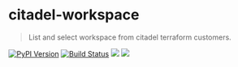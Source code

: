 # citadel-workspace

 > List and select workspace from citadel terraform customers.

[![PyPI Version][pypi-image]][pypi-url]
[![Build Status][build-image]][build-url]
[![][stars-image]][stars-url]
[![][versions-image]][versions-url]

<!-- Badges: -->

[pypi-image]: https://img.shields.io/pypi/v/citadel-workspace
[pypi-url]: https://pypi.org/project/citadel-workspace/
[build-image]: https://github.com/brunodasilvalenga/citadel-workspace/actions/workflows/release.yaml/badge.svg
[build-url]: https://github.com/brunodasilvalenga/citadel-workspace/actions/workflows/release.yaml
[stars-image]: https://img.shields.io/github/stars/brunodasilvalenga/citadel-workspace/
[stars-url]: https://github.com/brunodasilvalenga/citadel-workspace
[versions-image]: https://img.shields.io/pypi/pyversions/citadel-workspace/
[versions-url]: https://pypi.org/project/citadel-workspace/